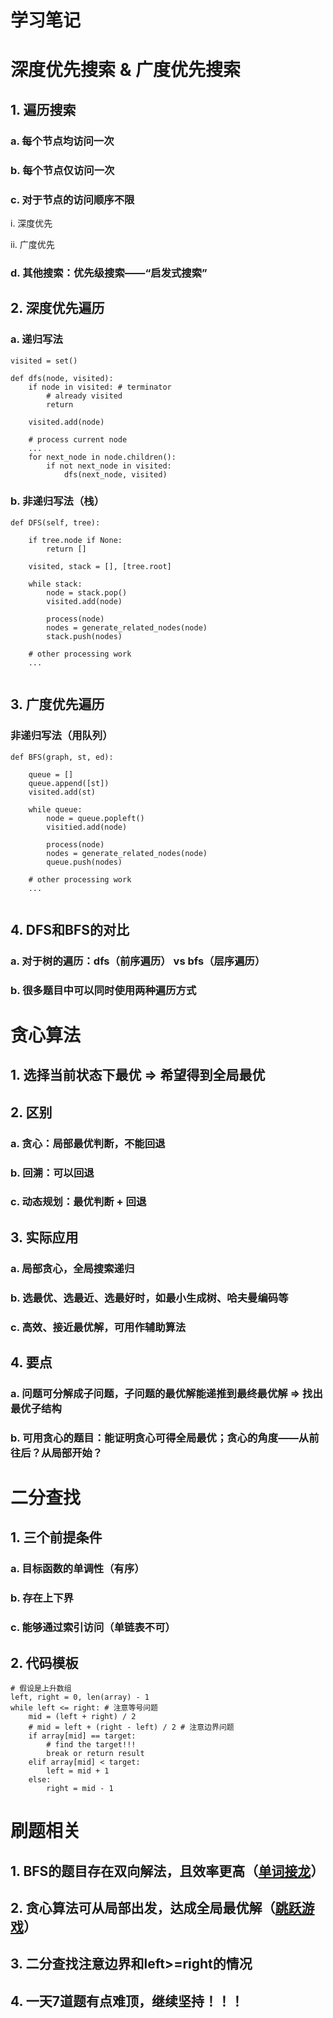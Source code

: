 ﻿# 学习笔记
# 深度优先搜索 & 广度优先搜索
## 1. 遍历搜索
### a. 每个节点均访问一次
### b. 每个节点仅访问一次
### c. 对于节点的访问顺序不限

i. 深度优先

ii. 广度优先

### d. 其他搜索：优先级搜索——“启发式搜索”
## 2. 深度优先遍历
### a. 递归写法

```
visited = set()

def dfs(node, visited):
    if node in visited: # terminator
        # already visited
        return
        
    visited.add(node)
    
    # process current node
    ...
    for next_node in node.children():
        if not next_node in visited:
            dfs(next_node, visited)
```

### b. 非递归写法（栈）

```
def DFS(self, tree):

    if tree.node if None:
        return []
        
    visited, stack = [], [tree.root]
    
    while stack:
        node = stack.pop()
        visited.add(node)
        
        process(node)
        nodes = generate_related_nodes(node)
        stack.push(nodes)
        
    # other processing work
    ...
        
```

## 3. 广度优先遍历
### 非递归写法（用队列）

```
def BFS(graph, st, ed):
    
    queue = []
    queue.append([st])
    visited.add(st)
    
    while queue:
        node = queue.popleft()
        visitied.add(node)
        
        process(node)
        nodes = generate_related_nodes(node)
        queue.push(nodes)
        
    # other processing work
    ...
        
```
## 4. DFS和BFS的对比
### a. 对于树的遍历：dfs（前序遍历） vs bfs（层序遍历）
### b. 很多题目中可以同时使用两种遍历方式

# 贪心算法 

## 1. 选择当前状态下最优 => 希望得到全局最优

## 2. 区别

### a. 贪心：局部最优判断，不能回退

### b. 回溯：可以回退

### c. 动态规划：最优判断 + 回退

## 3. 实际应用

### a. 局部贪心，全局搜索递归

### b. 选最优、选最近、选最好时，如最小生成树、哈夫曼编码等

### c. 高效、接近最优解，可用作辅助算法

## 4. 要点

### a. 问题可分解成子问题，子问题的最优解能递推到最终最优解 => 找出最优子结构

### b. 可用贪心的题目：能证明贪心可得全局最优；贪心的角度——从前往后？从局部开始？

# 二分查找

## 1. 三个前提条件

### a. 目标函数的单调性（有序）

### b. 存在上下界

### c. 能够通过索引访问（单链表不可）

## 2. 代码模板

```
# 假设是上升数组
left, right = 0, len(array) - 1
while left <= right: # 注意等号问题
    mid = (left + right) / 2
    # mid = left + (right - left) / 2 # 注意边界问题
    if array[mid] == target:
        # find the target!!!
        break or return result
    elif array[mid] < target:
        left = mid + 1
    else:
        right = mid - 1
```

# 刷题相关

## 1. BFS的题目存在双向解法，且效率更高（[单词接龙](https://leetcode-cn.com/problems/word-ladder/)）

## 2. 贪心算法可从局部出发，达成全局最优解（[跳跃游戏](https://leetcode-cn.com/problems/jump-game/)）

## 3. 二分查找注意边界和left>=right的情况

## 4. 一天7道题有点难顶，继续坚持！！！